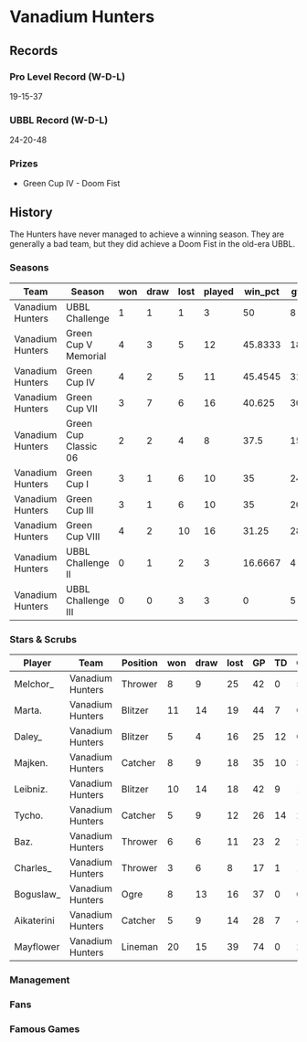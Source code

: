 # Vanadium Hunters

## Records

### Pro Level Record (W-D-L)

19-15-37

### UBBL Record (W-D-L)

24-20-48

### Prizes

* Green Cup IV - Doom Fist

## History

The Hunters have never managed to achieve a winning season. They are generally a bad team, but they did achieve a Doom Fist in the old-era UBBL.

### Seasons

| Team             | Season               | won  | draw | lost | played | win_pct | gf   | ga   | cas  | tcdiff | ff   |
|------------------|----------------------|------|------|------|--------|---------|------|------|------|--------|------|
| Vanadium Hunters | UBBL Challenge       |    1 |    1 |    1 |      3 |      50 |    8 |    7 |    7 |      2 |    0 |
| Vanadium Hunters | Green Cup V Memorial |    4 |    3 |    5 |     12 | 45.8333 |   18 |   21 |   14 |     -4 |    2 |
| Vanadium Hunters | Green Cup IV         |    4 |    2 |    5 |     11 | 45.4545 |   31 |   25 |   40 |     30 |   -1 |
| Vanadium Hunters | Green Cup VII        |    3 |    7 |    6 |     16 |  40.625 |   30 |   37 |   27 |      7 |    2 |
| Vanadium Hunters | Green Cup Classic 06 |    2 |    2 |    4 |      8 |    37.5 |   15 |   19 |   10 |     -3 |    1 |
| Vanadium Hunters | Green Cup I          |    3 |    1 |    6 |     10 |      35 |   24 |   27 |   16 |     -6 |    1 |
| Vanadium Hunters | Green Cup III        |    3 |    1 |    6 |     10 |      35 |   20 |   23 |   19 |      3 |   -1 |
| Vanadium Hunters | Green Cup VIII       |    4 |    2 |   10 |     16 |   31.25 |   28 |   40 |   16 |    -13 |   -1 |
| Vanadium Hunters | UBBL Challenge II    |    0 |    1 |    2 |      3 | 16.6667 |    4 |    8 |    2 |     -6 |   -1 |
| Vanadium Hunters | UBBL Challenge III   |    0 |    0 |    3 |      3 |       0 |    5 |   10 |    1 |     -1 |   -2 |


### Stars & Scrubs

| Player     | Team             | Position | won  | draw | lost | GP   | TD   | Comp | Ints | BH   | SI   | Ki   | MVP  | SPP  |
|------------|------------------|----------|------|------|------|------|------|------|------|------|------|------|------|------|
| Melchor_   | Vanadium Hunters | Thrower  |    8 |    9 |   25 |   42 |    0 |   51 |    0 |    2 |    0 |    0 |    5 |   80 |
| Marta.     | Vanadium Hunters | Blitzer  |   11 |   14 |   19 |   44 |    7 |    0 |    3 |    6 |    6 |    2 |    2 |   65 |
| Daley_     | Vanadium Hunters | Blitzer  |    5 |    4 |   16 |   25 |   12 |    0 |    0 |    2 |    1 |    1 |    3 |   59 |
| Majken.    | Vanadium Hunters | Catcher  |    8 |    9 |   18 |   35 |   10 |    3 |    0 |    0 |    0 |    0 |    5 |   58 |
| Leibniz.   | Vanadium Hunters | Blitzer  |   10 |   14 |   18 |   42 |    9 |    1 |    0 |    2 |    2 |    1 |    4 |   58 |
| Tycho.     | Vanadium Hunters | Catcher  |    5 |    9 |   12 |   26 |   14 |    2 |    1 |    0 |    0 |    0 |    0 |   46 |
| Baz.       | Vanadium Hunters | Thrower  |    6 |    6 |   11 |   23 |    2 |   28 |    0 |    1 |    0 |    0 |    2 |   46 |
| Charles_   | Vanadium Hunters | Thrower  |    3 |    6 |    8 |   17 |    1 |   16 |    0 |    0 |    1 |    0 |    4 |   41 |
| Boguslaw_  | Vanadium Hunters | Ogre     |    8 |   13 |   16 |   37 |    0 |    0 |    0 |   12 |    5 |    0 |    1 |   39 |
| Aikaterini | Vanadium Hunters | Catcher  |    5 |    9 |   14 |   28 |    7 |    4 |    0 |    1 |    0 |    0 |    2 |   37 |
| Mayflower  | Vanadium Hunters | Lineman  |   20 |   15 |   39 |   74 |    0 |    2 |    2 |    3 |    0 |    1 |    4 |   34 |


### Management

### Fans

### Famous Games
